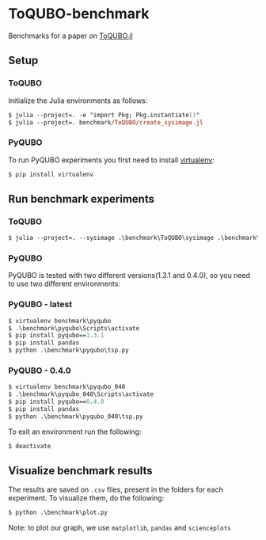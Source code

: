 # ToQUBO-benchmark

Benchmarks for a paper on [ToQUBO.jl](https://github.com/psrenergy/ToQUBO.jl)


## Setup
### ToQUBO 
Initialize the Julia environments as follows:
``` ps
$ julia --project=. -e "import Pkg; Pkg.instantiate()" 
$ julia --project=. benchmark/ToQUBO/create_sysimage.jl
``` 


### PyQUBO
To run PyQUBO experiments you first need to install [virtualenv](https://github.com/pypa/virtualenv):
``` ps
$ pip install virtualenv
``` 





## Run benchmark experiments

### ToQUBO
``` ps
$ julia --project=. --sysimage .\benchmark\ToQUBO\sysimage .\benchmark\ToQUBO\tsp.jl --run
```

### PyQUBO

PyQUBO is tested with two different versions(1.3.1 and 0.4.0), so you need to use two different environments:
### PyQUBO - latest
```ps
$ virtualenv benchmark\pyqubo
$ .\benchmark\pyqubo\Scripts\activate                 
$ pip install pyqubo==1.3.1
$ pip install pandas
$ python .\benchmark\pyqubo\tsp.py
``` 

### PyQUBO - 0.4.0
```ps
$ virtualenv benchmark\pyqubo_040
$ .\benchmark\pyqubo_040\Scripts\activate                 
$ pip install pyqubo==0.4.0
$ pip install pandas
$ python .\benchmark\pyqubo_040\tsp.py
``` 

To exit an environment run the following:
``` ps
$ deactivate
```

## Visualize benchmark results
The results are saved on `.csv` files, present in the folders for each experiment. To visualize them, do the following:
``` ps
$ python .\benchmark\plot.py
```
Note: to plot our graph, we use `matplotlib`, `pandas` and `scienceplots`